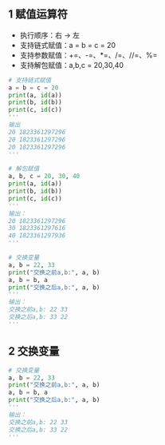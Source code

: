 ## 1 赋值运算符

*  执行顺序：右 -> 左
* 支持链式赋值：a = b = c = 20
* 支持参数赋值：+=、-=、*=、/=、//=、%=
* 支持解包赋值：a,b,c = 20,30,40

```python
# 支持链式赋值
a = b = c = 20
print(a, id(a))
print(b, id(b))
print(c, id(c))
'''
输出
20 1823361297296
20 1823361297296
20 1823361297296
'''

# 解包赋值
a, b, c = 20, 30, 40
print(a, id(a))
print(b, id(b))
print(c, id(c))
'''
输出：
20 1823361297296
30 1823361297616
40 1823361297936
'''

# 交换变量
a, b = 22, 33
print("交换之前a,b:", a, b)
a, b = b, a
print("交换之后a,b:", a, b)
'''
输出：
交换之前a,b: 22 33
交换之后a,b: 33 22
'''
```

## 2 交换变量

```python
# 交换变量
a, b = 22, 33
print("交换之前a,b:", a, b)
a, b = b, a
print("交换之后a,b:", a, b)
'''
输出：
交换之前a,b: 22 33
交换之后a,b: 33 22
'''
```

